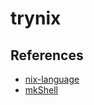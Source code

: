 # trynix


## References
- [nix-language](https://nix.dev/tutorials/nix-language)
- [mkShell](https://nixos.org/manual/nixpkgs/stable/#sec-pkgs-mkShell)
